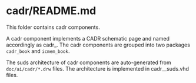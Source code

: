 # cadr/README.md

This folder contains cadr components.

A cadr component implements a CADR schematic page and named
accordingly as cadr_<PAGE>.  The cadr components are grouped into two
packages `cadr_book` and `icmem_book`.

The suds architecture of cadr components are auto-generated from
`doc/ai/cadr/*.drw` files.  The architecture is implemented in
cadr_<PAGE>_suds.vhd files.
